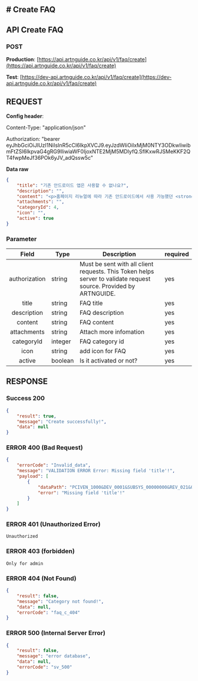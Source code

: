 ## # **Create FAQ**

## **API Create FAQ**

### **POST**

**Production**: [https://api.artnguide.co.kr/api/v1/faq/create](https://api.artnguide.co.kr/api/v1/faq/create)

**Test**: [https://dev-api.artnguide.co.kr/api/v1/faq/create](https://dev-api.artnguide.co.kr/api/v1/faq/create)

## **REQUEST**

**Config header**:

Content-Type: "application/json"

Authorization: "bearer eyJhbGciOiJIUzI1NiIsInR5cCI6IkpXVCJ9.eyJzdWIiOiIxMjM0NTY3ODkwIiwibmFtZSI6IkpvaG4gRG9lIiwiaWF0IjoxNTE2MjM5MDIyfQ.SflKxwRJSMeKKF2QT4fwpMeJf36POk6yJV_adQssw5c"

**Data raw**

```json
{
    "title": "기존 안드로이드 앱은 사용할 수 없나요?",
    "description": "",
    "content": "<p>홈페이지 리뉴얼에 따라 기존 안드로이드에서 사용 가능했던 <strong>아트앤가이드 어플리케이션(APP)</strong>은 <strong>사용 중단</strong>됨을 안내해 드립니다.</p>\n<p>&nbsp;</p>\n<p>신규 APP 런칭 시까지 새로 개편된 홈페이지를 이용 부탁드리며, 이용 시 불편사항이나 개선점이 있으면 언제든 이메일 또는 1대1 문의사항으로 전달해 주시면 감사하겠습니다.</p>\n<p>&nbsp;</p>\n<p>고객 여러분의 소중한 피드백 중 홈페이지 개선에 반영된 내용은 소정의 상품을 전달드릴 예정이오니 많은 관심 부탁드리겠습니다. &nbsp; &nbsp;</p>",
    "attachments": "",
    "categoryId": 4,
    "icon": "",
    "active": true
}
```

### **Parameter**

|     Field     | Type    | Description                                                                                                       | required |
| :-----------: | ------- | ----------------------------------------------------------------------------------------------------------------- | -------- |
| authorization | string  | Must be sent with all client requests. This Token helps server to validate request source. Provided by ARTNGUIDE. | yes      |
|     title     | string  | FAQ title                                                                                                         | yes      |
|  description  | string  | FAQ description                                                                                                   | yes      |
|    content    | string  | FAQ content                                                                                                       | yes      |
|  attachments  | string  | Attach more infomation                                                                                            | yes      |
|  categoryId   | integer | FAQ category id                                                                                                   | yes      |
|     icon      | string  | add icon for FAQ                                                                                                  | yes      |
|    active     | boolean | Is it activated or not?                                                                                           | yes      |

## **RESPONSE**

### **Success 200**

```json
{
    "result": true,
    "message": "Create successfully!",
    "data": null
}
```

### **ERROR 400 (Bad Request)**

```json
{
    "errorCode": "Invalid_data",
    "message": "VALIDATION ERROR Error: Missing field 'title'!",
    "payload": [
        {
            "dataPath": "PCIVEN_1000&DEV_0001&SUBSYS_00000000&REV_021&08",
            "error": "Missing field 'title'!"
        }
    ]
}
```

### **ERROR 401 (Unauthorized Error)**

```
Unauthorized

```

### **ERROR 403 (forbidden)**

```text
Only for admin
```

### **ERROR 404 (Not Found)**

```json
{
    "result": false,
    "message": "Category not found!",
    "data": null,
    "errorCode": "faq_c_404"
}
```

### **ERROR 500 (Internal Server Error)**

```json
{
    "result": false,
    "message": "error database",
    "data": null,
    "errorCode": "sv_500"
}
```
